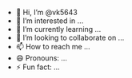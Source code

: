 - 👋 Hi, I’m @vk5643
- 👀 I’m interested in ...
- 🌱 I’m currently learning ...
- 💞️ I’m looking to collaborate on ...
- 📫 How to reach me ...
- 😄 Pronouns: ...
- ⚡ Fun fact: ...

<!---
vk5643/vk5643 is a ✨ special ✨ repository because its `README.md` (this file) appears on your GitHub profile.
You can click the Preview link to take a look at your changes.
--->
